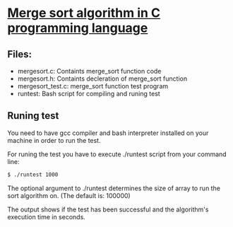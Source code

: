 # [Merge sort algorithm in C programming language](https://en.wikipedia.org/wiki/Merge_sort)

##  Files:
* mergesort.c:       Containts merge_sort function code
* mergesort.h:       Containts decleration of merge_sort function
* mergesort_test.c:  merge_sort function test program
* runtest:           Bash script for compiling and runing test

## Runing test
You need to have gcc compiler and bash interpreter installed on your machine in order to run the test.

For runing the test you have to execute ./runtest script from your command line:
```Bash
$ ./runtest 1000
```
The optional argument to ./runtest determines the size of array to run the sort algorithm on. (The default is: 100000)

The output shows if the test has been successful and the algorithm's execution time in seconds.
